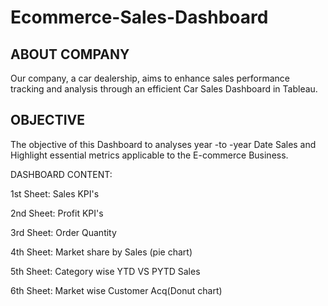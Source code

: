 # Ecommerce-Sales-Dashboard

## ABOUT COMPANY
Our company, a car dealership, aims to enhance sales performance tracking and analysis through an efficient Car Sales Dashboard in Tableau.

## OBJECTIVE
The objective of this Dashboard to analyses year -to -year Date Sales and Highlight essential metrics applicable to the E-commerce Business.


DASHBOARD CONTENT:


1st Sheet:   Sales KPI's

2nd Sheet:   Profit KPI's 

3rd Sheet:   Order Quantity

4th Sheet:   Market share by Sales (pie chart)

5th Sheet:   Category wise YTD VS PYTD Sales

6th Sheet:   Market wise Customer Acq(Donut chart)




